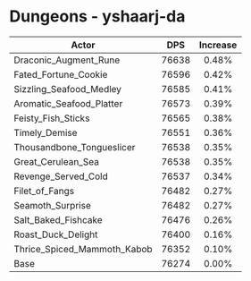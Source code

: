 # Dungeons - yshaarj-da
| Actor | DPS | Increase |
|---|:---:|:---:|
|Draconic_Augment_Rune|76638|0.48%|
|Fated_Fortune_Cookie|76596|0.42%|
|Sizzling_Seafood_Medley|76585|0.41%|
|Aromatic_Seafood_Platter|76573|0.39%|
|Feisty_Fish_Sticks|76565|0.38%|
|Timely_Demise|76551|0.36%|
|Thousandbone_Tongueslicer|76538|0.35%|
|Great_Cerulean_Sea|76538|0.35%|
|Revenge_Served_Cold|76537|0.34%|
|Filet_of_Fangs|76482|0.27%|
|Seamoth_Surprise|76482|0.27%|
|Salt_Baked_Fishcake|76476|0.26%|
|Roast_Duck_Delight|76400|0.16%|
|Thrice_Spiced_Mammoth_Kabob|76352|0.10%|
|Base|76274|0.00%|

